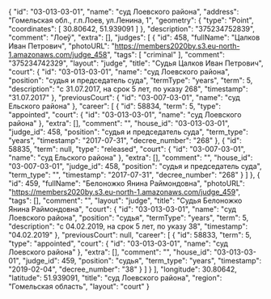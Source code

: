 {
    "id": "03-013-03-01",
    "name": "суд Лоевского района",
    "address": "Гомельская обл., г.п.Лоев, ул.Ленина, 1",
    "geometry": {
        "type": "Point",
        "coordinates": [
            30.80642,
            51.939091
        ]
    },
    "description": "375234752839",
    "comment": "Лоеў",
    "extra": [],
    "judges": [
        {
            "id": 458,
            "fullName": "Цалков Иван Петрович",
            "photoURL": "https://members2020by.s3.eu-north-1.amazonaws.com/judge_458",
            "tags": [
                "criminal"
            ],
            "comment": "375234742329",
            "layout": "judge",
            "title": "Судья Цалков Иван Петрович",
            "court": {
                "id": "03-013-03-01",
                "name": "суд Лоевского района",
                "position": "судья и председатель суда",
                "termType": "years",
                "term": 5,
                "description": "c 31.07.2017, на срок 5 лет, по указу 268",
                "timestamp": "31.07.2017"
            },
            "previousCourt": {
                "id": "03-007-03-01",
                "name": "суд Ельского района"
            },
            "career": [
                {
                    "id": 58834,
                    "term": 5,
                    "type": "appointed",
                    "court": {
                        "id": "03-013-03-01",
                        "name": "суд Лоевского района"
                    },
                    "extra": [],
                    "comment": "",
                    "house_id": "03-013-03-01",
                    "judge_id": 458,
                    "position": "судья и председатель суда",
                    "term_type": "years",
                    "timestamp": "2017-07-31",
                    "decree_number": "268"
                },
                {
                    "id": 58835,
                    "term": null,
                    "type": "released",
                    "court": {
                        "id": "03-007-03-01",
                        "name": "суд Ельского района"
                    },
                    "extra": [],
                    "comment": "",
                    "house_id": "03-007-03-01",
                    "judge_id": 458,
                    "position": "судья и председатель суда",
                    "term_type": "",
                    "timestamp": "2017-07-31",
                    "decree_number": "268"
                }
            ]
        },
        {
            "id": 459,
            "fullName": "Белоножко Янина Раймондовна",
            "photoURL": "https://members2020by.s3.eu-north-1.amazonaws.com/judge_459",
            "tags": [],
            "comment": "",
            "layout": "judge",
            "title": "Судья Белоножко Янина Раймондовна",
            "court": {
                "id": "03-013-03-01",
                "name": "суд Лоевского района",
                "position": "судья",
                "termType": "years",
                "term": 5,
                "description": "c 04.02.2019, на срок 5 лет, по указу 38",
                "timestamp": "04.02.2019"
            },
            "previousCourt": null,
            "career": [
                {
                    "id": 58833,
                    "term": 5,
                    "type": "appointed",
                    "court": {
                        "id": "03-013-03-01",
                        "name": "суд Лоевского района"
                    },
                    "extra": [],
                    "comment": "",
                    "house_id": "03-013-03-01",
                    "judge_id": 459,
                    "position": "судья",
                    "term_type": "years",
                    "timestamp": "2019-02-04",
                    "decree_number": "38"
                }
            ]
        }
    ],
    "longitude": 30.80642,
    "latitude": 51.939091,
    "title": "суд Лоевского района",
    "region": "Гомельская область",
    "layout": "court"
}